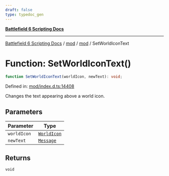 ```yaml
---
draft: false
type: typedoc_gen
---
```


[**Battlefield 6 Scripting Docs**](../../../_index.md)

***

[Battlefield 6 Scripting Docs](../../../_index.md) / [mod](../../_index.md) / [mod](../_index.md) / SetWorldIconText

# Function: SetWorldIconText()

```ts
function SetWorldIconText(worldIcon, newText): void;
```

Defined in: [mod/index.d.ts:14408](https://github.com/battlefield-portal-community/portal-docs/blob/ff09b2690670f74de7e97198022e5a97ff1161ff/generators/santiago/mod/index.d.ts#L14408)

Changes the text appearing above a world icon.

## Parameters

| Parameter | Type |
| ------ | ------ |
| `worldIcon` | [`WorldIcon`](../WorldIcon/_index.md) |
| `newText` | [`Message`](../Message/_index.md) |

## Returns

`void`

